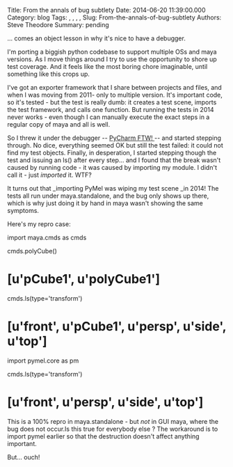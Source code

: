 Title: From the annals of bug subtlety
Date: 2014-06-20 11:39:00.000
Category: blog
Tags: , , , , 
Slug: From-the-annals-of-bug-subtlety
Authors: Steve Theodore
Summary: pending

... comes an object lesson in why it's nice to have a debugger.

  

I'm porting a biggish python codebase to support multiple OSs  and maya
versions.  As I move things around I try to use the opportunity to shore up
test coverage.  And it feels like the most boring chore imaginable, until
something like this crops up.

  

I've got an exporter framework that I share between projects and files, and
when I was moving from 2011- only to multiple version.  It's important code,
so it's tested - but the test is really dumb: it creates a test scene, imports
the test framework, and calls one function. But running the tests in 2014
never works - even though I can manually execute the exact steps in a regular
copy of maya and all is well.

  

So I threw it under the debugger -- [PyCharm FTW!
](http://www.jetbrains.com/pycharm/) \-- and started stepping through. No
dice, everything seemed OK but still the test failed: it could not find my
test objects. Finally, in desperation, I started stepping though the test and
issuing an ls() after every step... and I found that the break wasn't caused
by running code - it was caused by importing my module.  I didn't call it -
just _imported_ it.  WTF?

  

It turns out that _importing PyMel was wiping my test scene _in 2014! The
tests all run under maya.standalone, and the bug only shows up there, which is
why just doing it by hand in maya wasn't showing the same symptoms.

  

Here's my repro case:

  

import maya.cmds as cmds

cmds.polyCube()

# [u'pCube1', u'polyCube1']

cmds.ls(type='transform')

# [u'front', u'pCube1', u'persp', u'side', u'top']

import pymel.core as pm

cmds.ls(type='transform')

# [u'front', u'persp', u'side', u'top']

  

This is a 100% repro in maya.standalone - but _not_ in GUI maya, where the bug
does not occur.Is this true for everybody else ?   The workaround is to import
pymel earlier so that the destruction doesn't affect anything important.

  

But... ouch!

  


